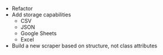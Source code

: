 - Refactor
- Add storage capabilities
    - CSV
    - JSON
    - Google Sheets
    - Excel
- Build a new scraper based on structure, not class attributes